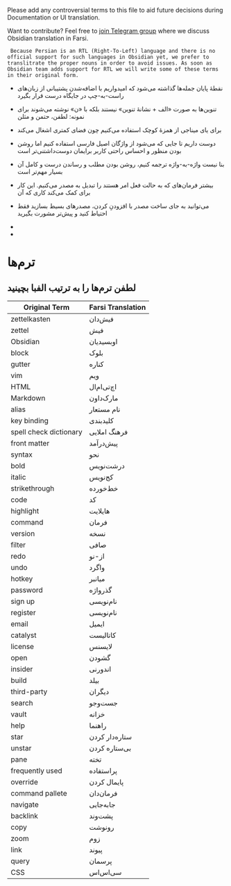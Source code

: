 Please add any controversial terms to this file to aid future decisions during Documentation or UI translation.


Want to contribute? Feel free to [join Telegram group]() where we discuss Obsidian translation in Farsi.


     Because Persian is an RTL (Right-To-Left) language and there is no official support for such languages in Obsidian yet, we prefer to translitrate the proper nouns in order to avoid issues. As soon as Obsidian team adds support for RTL we will write some of these terms in their original form.
- نقطهٔ پایان جمله‌ها گذاشته می‌شود که امیدواریم با اضافه‌شدن پشتیبانی از زبان‌های راست-به-چپ در جایگاه درست قرار بگیرد

- تنوین‌ها به صورت «الف + نشانهٔ تنوین» نیستند بلکه با «ن» نوشته می‌شوند برای نمونه: لطفن، حتمن و مثلن

- برای یای میناجی از همزهٔ کوچک استفاده می‌کنیم چون فضای کمتری اشغال می‌کند

- دوست داریم تا جایی که می‌شود از واژگان اصیل فارسی استفاده کنیم اما روشن بودن منظور و احساس راحتی کاربر برایمان دوست‌داشتنی‌تر است 

- بنا نیست واژه-به-واژه ترجمه کنیم، روشن بودن مطلب و رساندن درست و کامل آن بسیار مهم‌تر است

-  بیشتر فرمان‌های که به حالت فعل امر هستند را تبدیل به مصدر می‌کنیم. این کار برای کمک می‌کند کاری که آن

- می‌توانید به جای ساخت مصدر با افزودنِ کردن، مصدرهای بسیط بسازید فقط احتیاط کنید و پیش‌تر مشورت بگیرید

- 

-

# ترم‌ها

لطفن ترم‌ها را به **ترتیب الفبا** بچینید
---


|Original Term|Farsi Translation
|-|-|
zettelkasten | فیش‌دان
zettel | فیش
Obsidian | اوبسیدیان
block | بلوک
gutter | کناره
vim | ویم
HTML | اچ‌تی‌ام‌ال
Markdown | مارک‌داون
alias | نام مستعار
key binding | کلیدبندی
spell check dictionary | فرهنگ املایی
front matter | پیش‌درآمد
syntax | نحو
bold | درشت‌نویس
italic | کج‌نویس
strikethrough | خط‌خورده
code | کد
highlight | هایلایت
command | فرمان
version | نسخه
filter | صافی
redo | از-نو
undo | واگرد
hotkey | میانبر
password | گذرواژه
sign up | نام‌نویسی
register | نام‌نویسی
email | ایمیل
catalyst | کاتالیست
license | لایسنس
open | گشودن
insider | اندورنی
build | بیلد
third-party | دیگران
search | جست‌وجو
vault | خزانه
help | راهنما
star | ستاره‌دار کردن
unstar | بی‌ستاره کردن
pane | تخته
frequently used | پراستفاده
override | پایمال کردن
command pallete | فرمان‌دان
navigate | جابه‌جایی
backlink | پشت‌وند
copy | رونوشت
zoom | زوم
link | پیوند
query | پرسمان
CSS | سی‌اس‌اس